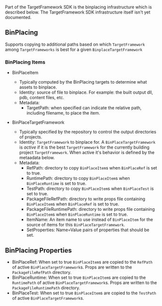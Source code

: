 Part of the TargetFramework SDK is the binplacing infrastructure which is described below. The TargetFramework SDK infrastructure itself isn't yet documented.

## BinPlacing

Supports copying to additional paths based on which `TargetFramework` among `TargetFrameworks` is best for a given `BinplaceTargetFramework`

### BinPlacing Items

- BinPlaceItem
    - Typically computed by the BinPlacing targets to determine what assets to binplace.
    - Identity: source of file to binplace.  For example: the built output dll, pdb, content files, etc.
    - Metadata:
        - TargetPath: when specified can indicate the relative path, including filename, to place the item.

- BinPlaceTargetFramework
    - Typically specified by the repository to control the output directories of projects.
    - Identity: `TargetFramework` to binplace for. A `BinPlaceTargetFramework` is *active* if it is the best `TargetFramework` for the currently building project `TargetFramework`. When active it's behavior is defined by the metaadata below.
    - Metadata:
        - RefPath: directory to copy `BinPlaceItem`s when `BinPlaceRef` is set to true.
        - RuntimePath: directory to copy `BinPlaceItem`s when `BinPlaceRuntime` is set to true.
        - TestPath: directory to copy `BinPlaceItem`s when `BinPlaceTest` is set to true.
        - PackageFileRefPath: directory to write props file containing `BinPlaceItem`s when `BinPlaceRef` is set to true.
        - PackageFileRuntimePath: directory to write props file containing `BinPlaceItem`s when `BinPlaceRuntime` is set to true.
        - ItemName: An item name to use instead of `BinPlaceItem` for the source of items for this `BinPlaceTargetFramework`.
        - SetProperties: Name=Value pairs of properties that should be set.

## BinPlacing Properties
- BinPlaceRef: When set to true `BinPlaceItem`s are copied to the `RefPath` of active `BinPlaceTargetFramework`s.  Props are written to the `PackageFileRefPath` directory.
- BinPlaceRuntime: When set to true `BinPlaceItem`s are copied to the `RuntimePath` of active `BinPlaceTargetFramework`s.  Props are written to the `PackageFileRuntimePath` directory.
- BinPlaceTest:  When set to true `BinPlaceItem`s are copied to the `TestPath` of active `BinPlaceTargetFramework`s.
